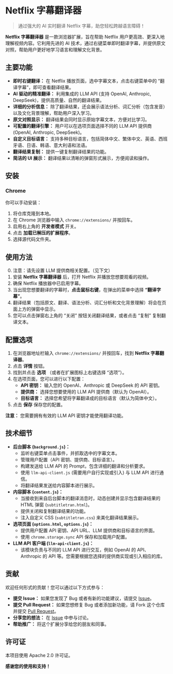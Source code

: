 # Netflix 字幕翻译器

> 通过强大的 AI 实时翻译 Netflix 字幕，助您轻松跨越语言障碍！

**Netflix 字幕翻译器** 是一款浏览器扩展，旨在帮助 Netflix 用户更高效、更深入地理解视频内容。它利用先进的 AI 技术，通过右键菜单即时翻译字幕，并提供原文对照，帮助用户更好地学习语言和理解文化背景。

## 主要功能

* **即时右键翻译：** 在 Netflix 播放页面，选中字幕文本，点击右键菜单中的 “翻译字幕”，即可查看翻译结果。
* **AI 驱动的精准翻译：**  利用集成的 LLM API (支持 OpenAI, Anthropic, DeepSeek)，提供高质量、自然的翻译结果。
* **详细的分析信息：**  除了翻译结果，还会展示语法分析、词汇分析（包含发音）以及文化背景理解，帮助用户深入学习。
* **原文对照显示：**  翻译结果会同时显示原始字幕文本，方便对比学习。
* **可配置的翻译引擎：**  用户可以在选项页面选择不同的 LLM API 提供商 (OpenAI, Anthropic, DeepSeek)。
* **自定义目标语言：**  支持多种目标语言，包括简体中文、繁体中文、英语、西班牙语、日语、韩语、意大利语和法语。
* **翻译结果复制：**  提供一键复制翻译结果的功能。
* **简洁的 UI 展示：**  翻译结果以清晰的弹窗形式展示，方便阅读和操作。

## 安装

### Chrome

你可以手动安装：

1. 将仓库克隆到本地。
2. 在 Chrome 浏览器中输入 `chrome://extensions/` 并按回车。
4. 启用右上角的 **开发者模式** 开关。
5. 点击 **加载已解压的扩展程序**。
6. 选择源代码文件夹。

## 使用方法

0. 注意：请先设置 LLM 提供商相关配置。（见下文）
1. 安装 **Netflix 字幕翻译器** 后，打开 Netflix 并播放您想要观看的视频。
2. 确保 Netflix 播放器中已启用字幕。
3. 当出现您想要翻译的字幕时，**点击鼠标右键**，在弹出的菜单中选择 **“翻译字幕”**。
4. 翻译结果（包括原文、翻译、语法分析、词汇分析和文化背景理解）将会在页面上方的弹窗中显示。
5. 您可以点击弹窗右上角的 “关闭” 按钮关闭翻译结果，或者点击 “复制” 复制翻译文本。

## 配置选项

1. 在浏览器地址栏输入 `chrome://extensions/` 并按回车，找到 **Netflix 字幕翻译器**。
2. 点击 **详情** 按钮。
3. 找到并点击 **选项** （或者在扩展图标上右键选择 “选项”）。
4. 在选项页面，您可以进行以下配置：
    * **API 密钥：**  输入您的 OpenAI、Anthropic 或 DeepSeek 的 API 密钥。
    * **提供商：**  选择您想要使用的 LLM API 提供商（默认为 OpenAI）。
    * **目标语言：**  选择您希望将字幕翻译成的目标语言（默认为简体中文）。
5. 点击 **保存** 保存您的配置。

**注意：** 您需要拥有有效的 LLM API 密钥才能使用翻译功能。

## 技术细节

* **后台脚本 (`background.js`)：**
    * 监听右键菜单点击事件，并抓取选中的字幕文本。
    * 管理用户配置（API 密钥、提供商、目标语言）。
    * 构建发送给 LLM API 的 Prompt，包含详细的翻译和分析要求。
    * 使用 `llm-api-client.js` (需要用户自行实现或引入) 与 LLM API 进行通信。
    * 将翻译结果发送给内容脚本进行展示。
* **内容脚本 (`content.js`)：**
    * 当接收到来自后台脚本的翻译消息时，动态创建并显示包含翻译结果的 HTML 弹窗 (`subtitletran.html`)。
    * 提供关闭和复制翻译结果的功能。
    * 注入自定义 CSS (`subtitletran.css`) 来美化翻译结果展示。
* **选项页面 (`options.html`, `options.js`)：**
    * 提供用户配置 API 密钥、API URL、LLM 提供商和目标语言的界面。
    * 使用 `chrome.storage.sync` API 保存和加载用户配置。
* **LLM API 客户端 (`llm-api-client.js`)：**
    * 该模块负责与不同的 LLM API 进行交互，例如 OpenAI 的 API、Anthropic 的 API 等。您需要根据您选择的提供商实现或引入相应的库。

## 贡献

欢迎任何形式的贡献！您可以通过以下方式参与：

* **提交 Issue：**  如果您发现了 Bug 或者有新的功能建议，请提交 [Issue](https://github.com/xtang/netflix_trans/issues)。
* **提交 Pull Request：** 如果您想修复 Bug 或者添加新功能，请 Fork 这个仓库并提交 [Pull Request](https://github.com/xtang/netflix_trans/pulls)。
* **分享您的想法：**  在 [Issue](https://github.com/xtang/netflix_trans/issues) 中参与讨论。
* **帮助推广：**  将这个扩展分享给您的朋友和同事。

## 许可证

本项目使用 Apache 2.0 许可证。

**感谢您的使用和支持！**

